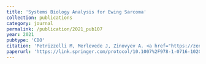 ```yaml
---
title: 'Systems Biology Analysis for Ewing Sarcoma'
collection: publications
category: journal
permalink: /publication/2021_pub107
year: 2021
pubtype: 'CBO'
citation: 'Petrizzelli M, Merlevede J, Zinovyev A. <a href="https://zenodo.org/record/3952244#.YDavIehKi5s">Systems Biology Analysis for Ewing Sarcoma.</a> Methods Mol Biol. 2021;2226:303-333. '
paperurl: 'https://link.springer.com/protocol/10.1007%2F978-1-0716-1020-6_23'
---
```


